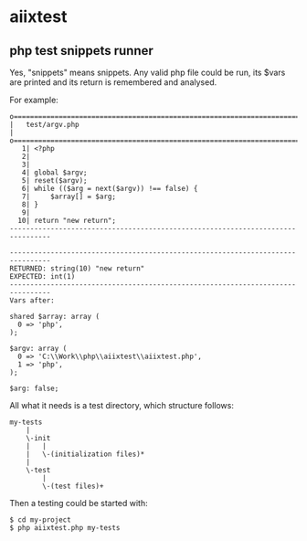 #  aiixtest

## php test snippets runner

Yes, "snippets" means snippets. Any valid php file could be run, its $vars
are printed and its return is remembered and analysed.

For example:
```
o==============================================================================o
|   test/argv.php                                                              |
o==============================================================================o
   1| <?php
   2|
   3|
   4| global $argv;
   5| reset($argv);
   6| while (($arg = next($argv)) !== false) {
   7|     $array[] = $arg;
   8| }
   9|
  10| return "new return";
--------------------------------------------------------------------------------

--------------------------------------------------------------------------------
RETURNED: string(10) "new return"
EXPECTED: int(1)
--------------------------------------------------------------------------------
Vars after:

shared $array: array (
  0 => 'php',
);

$argv: array (
  0 => 'C:\\Work\\php\\aiixtest\\aiixtest.php',
  1 => 'php',
);

$arg: false;
```

All what it needs is a test directory, which structure follows:
```
my-tests
    |
    \-init
    |   |
    |   \-(initialization files)*
    |
    \-test
        |
        \-(test files)+
```
Then a testing could be started with:
```
$ cd my-project
$ php aiixtest.php my-tests
```